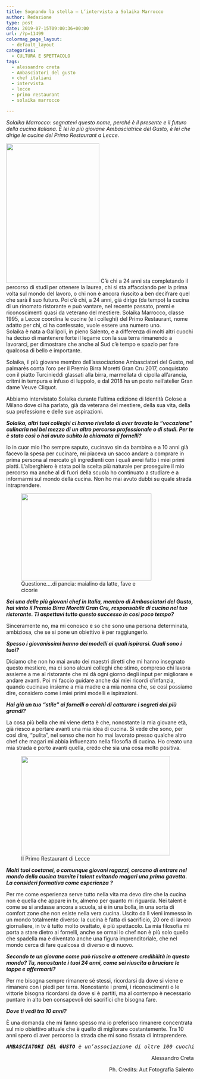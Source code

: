 ```yaml
---
title: Sognando la stella – L’intervista a Solaika Marrocco
author: Redazione
type: post
date: 2019-07-15T09:00:36+00:00
url: /?p=11499
colormag_page_layout:
  - default_layout
categories:
  - CULTURA E SPETTACOLO
tags:
  - alessandro creta
  - Ambasciatori del gusto
  - chef italiani
  - intervista
  - lecce
  - primo restaurant
  - solaika marrocco

---
```

_Solaika Marrocco: segnatevi questo nome, perché è il presente e il futuro della cucina italiana. È lei la più giovane Ambasciatrice del Gusto, è lei che dirige le cucine del Primo Restaurant a Lecce._

<img decoding="async" loading="lazy" class="alignleft wp-image-11502" src="https://progressonline.it/wp-content/uploads/2019/07/Solaika-Marrocco_2-200x300.jpg" alt="" width="250" height="375" /> C’è chi a 24 anni sta completando il percorso di studi per ottenere la laurea, chi si sta affacciando per la prima volta sul mondo del lavoro, o chi non è ancora riuscito a ben decifrare quel che sarà il suo futuro. Poi c’è chi, a 24 anni, già dirige (da tempo) la cucina di un rinomato ristorante e può vantare, nel recente passato, premi e riconoscimenti quasi da veterano del mestiere. Solaika Marrocco, classe 1995, a Lecce coordina le cucine (e i colleghi) del Primo Restaurant, nome adatto per chi, ci ha confessato, vuole essere una numero uno.  
Solaika è nata a Gallipoli, in pieno Salento, e a differenza di molti altri cuochi ha deciso di mantenere forte il legame con la sua terra rimanendo a lavorarci, per dimostrare che anche al Sud c’è tempo e spazio per fare qualcosa di bello e importante.

Solaika, il più giovane membro dell’associazione Ambasciatori del Gusto, nel palmarés conta l’oro per il Premio Birra Moretti Gran Cru 2017, conquistato con il piatto Turcinieddi glassati alla birra, marmellata di cipolla all’arancia, critmi in tempura e infuso di luppolo, e dal 2018 ha un posto nell’atelier Gran dame Veuve Cliquot.

Abbiamo intervistato Solaika durante l’ultima edizione di Identità Golose a Milano dove ci ha parlato, già da veterana del mestiere, della sua vita, della sua professione e delle sue aspirazioni.

**_Solaika, altri tuoi colleghi ci hanno rivelato di aver trovato la “vocazione” culinaria nel bel mezzo di un altro percorso professionale o di studi. Per te è stato così o hai avuto subito la chiamata ai fornelli?_**

Io in cuor mio l’ho sempre saputo, cucinavo sin da bambina e a 10 anni già facevo la spesa per cucinare, mi piaceva un sacco andare a comprare in prima persona al mercato gli ingredienti con i quali avrei fatto i miei primi piatti. L’alberghiero è stata poi la scelta più naturale per proseguire il mio percorso ma anche al di fuori della scuola ho continuato a studiare e a informarmi sul mondo della cucina. Non ho mai avuto dubbi su quale strada intraprendere.

<figure id="attachment_11504" aria-describedby="caption-attachment-11504" style="width: 350px" class="wp-caption alignright"><img decoding="async" loading="lazy" class="wp-image-11504" src="https://progressonline.it/wp-content/uploads/2019/07/DSC_2713-300x200.jpg" alt="" width="350" height="234" /><figcaption id="caption-attachment-11504" class="wp-caption-text">Questione&#8230;.di pancia: maialino da latte, fave e cicorie</figcaption></figure>

**_Sei una delle più giovani chef in Italia, membro di Ambasciatori del Gusto, hai vinto il Premio Birra Moretti Gran Cru, responsabile di cucina nel tuo ristorante. Ti aspettavi tutto questo successo in così poco tempo?_**

Sinceramente no, ma mi conosco e so che sono una persona determinata, ambiziosa, che se si pone un obiettivo è per raggiungerlo.

**_Spesso i giovanissimi hanno dei modelli ai quali ispirarsi. Quali sono i tuoi?_**

Diciamo che non ho mai avuto dei maestri diretti che mi hanno insegnato questo mestiere, ma ci sono alcuni colleghi che stimo, compreso chi lavora assieme a me al ristorante che mi dà ogni giorno degli input per migliorare e andare avanti. Poi mi faccio guidare anche dai miei ricordi d’infanzia, quando cucinavo insieme a mia madre e a mia nonna che, se così possiamo dire, considero come i miei primi modelli e ispirazioni.

**_Hai già un tuo “stile” ai fornelli o cerchi di catturare i segreti dai più grandi?_**

La cosa più bella che mi viene detta è che, nonostante la mia giovane età, già riesco a portare avanti una mia idea di cucina. Si vede che sono, per così dire, “pulita”, nel senso che non ho mai lavorato presso qualche altro chef che magari mi abbia influenzato nella filosofia di cucina. Ho creato una mia strada e porto avanti quella, credo che sia una cosa molto positiva.

<figure id="attachment_11500" aria-describedby="caption-attachment-11500" style="width: 400px" class="wp-caption alignleft"><img decoding="async" loading="lazy" class="wp-image-11500" src="https://progressonline.it/wp-content/uploads/2019/07/primo-restaurant-300x200.jpg" alt="" width="400" height="267" /><figcaption id="caption-attachment-11500" class="wp-caption-text">Il Primo Restaurant di Lecce</figcaption></figure>

**_Molti tuoi coetanei, o comunque giovani ragazzi, cercano di entrare nel mondo della cucina tramite i talent evitando magari una prima gavetta. La consideri formativa come esperienza ?_**

Per me come esperienza serve tutto nella vita ma devo dire che la cucina non è quella che appare in tv, almeno per quanto mi riguarda. Nei talent è come se si andasse ancora a scuola, si è in una bolla, in una sorta di comfort zone che non esiste nella vera cucina. Uscito da lì vieni immesso in un mondo totalmente diverso: la cucina è fatta di sacrificio, 20 ore di lavoro giornaliere, in tv è tutto molto ovattato, è più spettacolo. La mia filosofia mi porta a stare dietro ai fornelli, anche se ormai lo chef non è più solo quello che spadella ma è diventato anche una figura imprenditoriale, che nel mondo cerca di fare qualcosa di diverso e di nuovo.

**_Secondo te un giovane come può riuscire a ottenere credibilità in questo mondo? Tu, nonostante i tuoi 24 anni, come sei riuscita a bruciare le tappe e affermarti?_**

Per me bisogna sempre rimanere sé stessi, ricordarsi da dove si viene e rimanere con i piedi per terra. Nonostante i premi, i riconoscimenti o le vittorie bisogna ricordarsi da dove si è partiti, ma al contempo è necessario puntare in alto ben consapevoli dei sacrifici che bisogna fare.

**_Dove ti vedi tra 10 anni?_**

È una domanda che mi fanno spesso ma io preferisco rimanere concentrata sul mio obiettivo attuale che è quello di migliorare costantemente. Tra 10 anni spero di aver percorso la strada che mi sono fissata di intraprendere.

<pre><em><strong>AMBASCIATORI DEL GUSTO</strong> è un’associazione di oltre 100 cuochi, pizzaioli, sommelier, manager di ristoranti e professionisti che portano alta la cucina italiana nel mondo e rappresentano il concetto di gusto italiano. Tra gli associati anche Massimo Bottura, Antonino Cannavacciuolo, Davide Oldani e Carlo Cracco.</em></pre>

<p style="text-align: right;">
  Alessandro Creta
</p>

<p style="text-align: right;">
  Ph. Credits: Aut Fotografia Salento
</p>